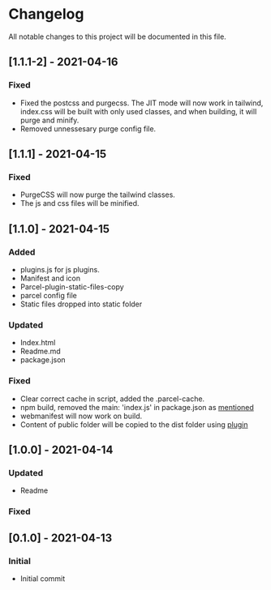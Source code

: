 # Changelog

All notable changes to this project will be documented in this file.

## [1.1.1-2] - 2021-04-16

### Fixed

- Fixed the postcss and purgecss. The JIT mode will now work in tailwind, index.css will be built with only used classes, and when building, it will purge and minify.
- Removed unnessesary purge config file.

## [1.1.1] - 2021-04-15

### Fixed

- PurgeCSS will now purge the tailwind classes.
- The js and css files will be minified.

## [1.1.0] - 2021-04-15

### Added

- plugins.js for js plugins.
- Manifest and icon
- Parcel-plugin-static-files-copy
- parcel config file
- Static files dropped into static folder

### Updated

- Index.html
- Readme.md
- package.json

### Fixed

- Clear correct cache in script, added the .parcel-cache.
- npm build, removed the main: 'index.js' in package.json as [mentioned](https://github.com/parcel-bundler/parcel/issues/5243)
- webmanifest will now work on build.
- Content of public folder will be copied to the dist folder using [plugin](https://github.com/jvidalv/parcel-reporter-multiple-static-file-copier)

## [1.0.0] - 2021-04-14

### Updated

- Readme

### Fixed

## [0.1.0] - 2021-04-13

### Initial

- Initial commit
